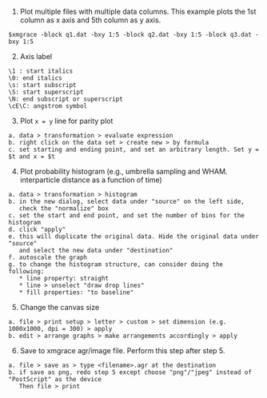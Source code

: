 1. Plot multiple files with multiple data columns. This example plots the 1st column as x axis and 5th column as y axis. 
```
$xmgrace -block q1.dat -bxy 1:5 -block q2.dat -bxy 1:5 -block q3.dat -bxy 1:5
```

2. Axis label
```
\1 : start italics
\0: end italics
\s: start subscript
\S: start superscript
\N: end subscript or superscript
\cE\C: angstrom symbol
```

3. Plot `x = y` line for parity plot
```
a. data > transformation > evaluate expression
b. right click on the data set > create new > by formula
c. set starting and ending point, and set an arbitrary length. Set y = $t and x = $t
```

4. Plot probability histogram (e.g., umbrella sampling and WHAM. interparticle distance as a function of time)
```
a. data > transformation > histogram
b. in the new dialog, select data under "source" on the left side, 
   check the "normalize" box 
c. set the start and end point, and set the number of bins for the histogram
d. click "apply"
e. this will duplicate the original data. Hide the original data under "source"
   and select the new data under "destination"
f. autoscale the graph 
g. to change the histogram structure, can consider doing the following:
   * line property: straight 
   * line > unselect "draw drop lines"
   * fill properties: "to baseline" 
```

5. Change the canvas size
```
a. file > print setup > letter > custom > set dimension (e.g. 1000x1000, dpi = 300) > apply
b. edit > arrange graphs > make arrangements accordingly > apply 
```

6. Save to xmgrace agr/image file. Perform this step after step 5.  
```
a. file > save as > type <filename>.agr at the destination
b. if save as png, redo step 5 except choose "png"/"jpeg" instead of "PostScript" as the device
   Then file > print
```

